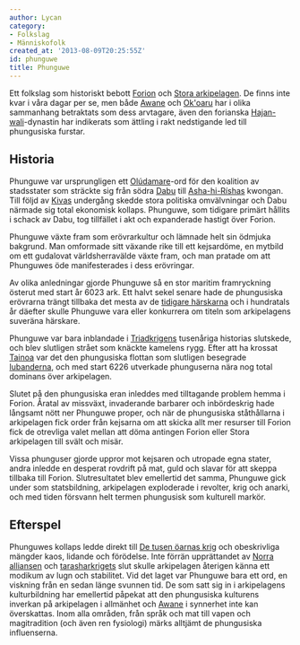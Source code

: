 ```yaml
---
author: Lycan
category:
- Folkslag
- Människofolk
created_at: '2013-08-09T20:25:55Z'
id: phunguwe
title: Phunguwe
---
```

Ett folkslag som historiskt bebott [Forion] och [Stora arkipelagen]. De finns inte kvar i våra dagar per se, men både [Awane] och [Ok'oaru] har i olika sammanhang betraktats som dess arvtagare, även den forianska [Hajan-wali]-dynastin har indikerats som ättling i rakt nedstigande led till phungusiska furstar.

## Historia

Phunguwe var ursprungligen ett [Olúdamare]-ord för den koalition av stadsstater som sträckte sig från södra [Dabu] till [Asha-hi-Ríshas] kwongan. Till följd av [Kivas] undergång skedde stora politiska omvälvningar och Dabu närmade sig total ekonomisk kollaps. Phunguwe, som tidigare primärt hållits i schack av Dabu, tog tillfället i akt och expanderade hastigt över Forion.

Phunguwe växte fram som erövrarkultur och lämnade helt sin ödmjuka bakgrund. Man omformade sitt växande rike till ett kejsardöme, en mytbild om ett gudalovat världsherravälde växte fram, och man pratade om att Phunguwes öde manifesterades i dess erövringar.

Av olika anledningar gjorde Phunguwe så en stor maritim framryckning österut med start år 6023 ark. Ett halvt sekel senare hade de phungusiska erövrarna trängt tillbaka det mesta av de [tidigare härskarna] och i hundratals år däefter skulle Phunguwe vara eller konkurrera om titeln som arkipelagens suveräna härskare.

Phunguwe var bara inblandade i [Triadkrigens] tusenåriga historias slutskede, och blev slutligen strået som knäckte kamelens rygg. Efter att ha krossat [Tainoa][tidigare härskarna] var det den phungusiska flottan som slutligen besegrade [lubanderna], och med start 6226 utverkade phunguserna nära nog total dominans över arkipelagen.

Slutet på den phungusiska eran inleddes med tilltagande problem hemma i Forion. Åratal av missväxt, invaderande barbarer och inbördeskrig hade långsamt nött ner Phunguwe proper, och när de phungusiska ståthållarna i arkipelagen fick order från kejsarna om att skicka allt mer resurser till Forion fick de otrevliga valet mellan att döma antingen Forion eller Stora arkipelagen till svält och misär.

Vissa phunguser gjorde uppror mot kejsaren och utropade egna stater, andra inledde en desperat rovdrift på mat, guld och slavar för att skeppa tillbaka till Forion. Slutresultatet blev emellertid det samma, Phunguwe gick under som statsbildning, arkipelagen exploderade i revolter, krig och anarki, och med tiden försvann helt termen phungusisk som kulturell markör.

## Efterspel

Phunguwes kollaps ledde direkt till [De tusen öarnas krig] och obeskrivliga mängder kaos, lidande och förödelse. Inte förrän upprättandet av [Norra alliansen] och [tarasharkrigets] slut skulle arkipelagen återigen känna ett modikum av lugn och stabilitet. Vid det laget var Phunguwe bara ett ord, en viskning från en sedan länge svunnen tid. De som satt sig in i arkipelagens kulturbildning har emellertid påpekat att den phungusiska kulturens inverkan på arkipelagen i allmänhet och [Awane] i synnerhet inte kan överskattas. Inom alla områden, från språk och mat till vapen och magitradition (och även ren fysiologi) märks alltjämt de phungusiska influenserna.

  [Forion]: Forion
  [Stora arkipelagen]: Stora_arkipelagen
  [Awane]: Awane
  [Ok'oaru]: Okoaru
  [Hajan-wali]: Hajan-wali
  [Olúdamare]: Olúdamare
  [Dabu]: Dabu
  [Asha-hi-Ríshas]: Asha-hi-Rísha
  [Kivas]: Kiva
  [tidigare härskarna]: Tainoa
  [Triadkrigens]: Triadkrigen
  [lubanderna]: Lubanduriket
  [De tusen öarnas krig]: De_tusen_öarnas_krig
  [Norra alliansen]: Norra_alliansen
  [tarasharkrigets]: Tarasharkriget